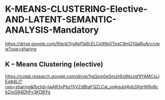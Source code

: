 # K-MEANS-CLUSTERING-Elective-AND-LATENT-SEMANTIC-ANALYSIS-Mandatory
https://drive.google.com/file/d/1rgAkf1a9LELCp99s0TogC8mG1QaRuArc/view?usp=sharing
## K – Means Clustering (elective)
https://colab.research.google.com/drive/1jgQsm0eSmzhEpWqJqf9YAMCsjJEdA6LI?usp=sharing&fbclid=IwAR3vPbz11iVZdBtaFQZLCal_vnAgubI4nb3XgrW8x8cbZmGR4DhFy3KDBYg
